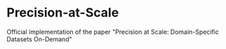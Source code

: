 # Precision-at-Scale
Official implementation of the paper "Precision at Scale: Domain-Specific Datasets On-Demand"
